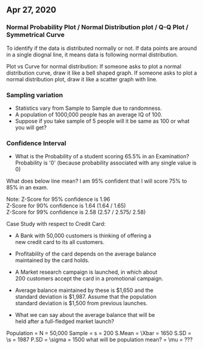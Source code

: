 ## Apr 27, 2020

### Normal Probability Plot / Normal Distribution plot / Q-Q Plot / Symmetrical Curve

To identify if the data is distributed normally or not. 
If data points are around in a single diognal line, it means data is following normal distribution.

Plot vs Curve for normal distribution:
If someone asks to plot a normal distribution curve, draw it like a bell shaped graph.
If someone asks to plot a normal distribution plot, draw it like a scatter graph with line.

### Sampling variation

* Statistics vary from Sample to Sample due to randomness.
* A population of 1000,000 people has an average IQ of 100.
* Suppose if you take sample of 5 people will it be same as 100 or what you will get?

### Confidence Interval

* What is the Probability of a student scoring 65.5% in an Examination?
Probability is '0' (because probability associated with any single value is 0)

What does below line mean?
I am 95% confident that I will score 75% to 85% in an exam.

Note:
Z-Score for 95% confidence is 1.96<br/>
Z-Score for 90% confidence is 1.64 (1.64 / 1.65)<br/>
Z-Score for 99% confidence is 2.58 (2.57 / 2.575/ 2.58)<br/>

Case Study with respect to Credit Card:
* A Bank with 50,000 customers is thinking of offering a <br/>
new credit card to its all customers.

* Profitability of the card depends on the average balance <br/> 
maintained by the card holds.

* A Market research campaign is launched, in which about<br/>
200 customers accept the card in a promotional campaign.

* Average balance maintained by these is $1,650 and the<br/>
standard deviation is $1,987. Assume that the population<br/>
standard deviation is $1,500 from previous launches.

* What we can say about the average balance that will be <br/>
held after a full-fledged market launch?

Population = N = 50,000
Sample = s = 200
S.Mean = \Xbar = 1650
S.SD = \s = 1987
P.SD = \sigma = 1500
what will be population mean? = \mu = ???
